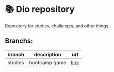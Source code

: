 # 📚 Dio repository
 Repository for studies, challenges, and other things. 

 ## Branchs:
 branch | description | url
 --- | --- | ---
 studies | bootcamp game | [link](https://web.dio.me/track/potencia-tech-ifood-desenvolvimento-de-jogos)


